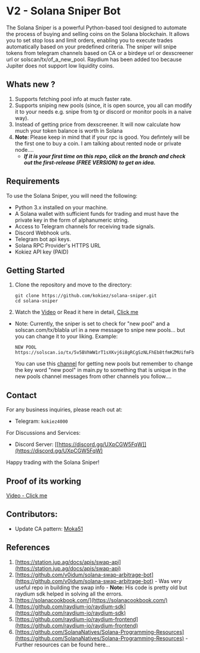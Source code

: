 # V2 - Solana Sniper Bot

The Solana Sniper is a powerful Python-based tool designed to automate the process of buying and selling coins on the Solana blockchain. It allows you to set stop loss and limit orders, enabling you to execute trades automatically based on your predefined criteria. The sniper will snipe tokens from telegram channels based on CA or a birdeye url or dexscreener url or solscan/tx/of_a_new_pool. Raydium has been added too because Jupiter does not support low liquidity coins.

## Whats new ? 
1) Supports fetching pool info at much faster rate.
2) Supports sniping new pools (since, it is open source, you all can modify it to your needs e.g. snipe from tg or discord or monitor pools in a naive way).
3) Instead of getting price from dexscreener. It will now calculate how much your token balance is worth in Solana
4) **Note**: Please keep in mind that if your rpc is good. You defintely will be the first one to buy a coin. I am talking about rented node or private node....
    - ***If it is your first time on this repo, click on the branch and check out the first-release (FREE VERSION) to get an idea.***

## Requirements

To use the Solana Sniper, you will need the following:

- Python 3.x installed on your machine.
- A Solana wallet with sufficient funds for trading and must have the private key in the form of alphanumeric string.
- Access to Telegram channels for receiving trade signals.
- Discord Webhook urls.
- Telegram bot api keys.
- Solana RPC Provider's HTTPS URL
- Kokiez API key (PAID)

## Getting Started

1. Clone the repository and move to the directory:
    ```shell
    git clone https://github.com/kokiez/solana-sniper.git
    cd solana-sniper
    ```
2. Watch the [Video](https://www.youtube.com/watch?v=ZXS4OGUE17k) or Read it here in detail, [Click me](https://github.com/kokiez/solana-sniper/blob/main/guide.md)
- Note: Currently, the sniper is set to check for "new pool" and a solscan.com/tx/blabla url in a new message to snipe new pools... but you can change it to your liking. Example:
   ```
   NEW POOL
   https://solscan.io/tx/5v5BVhWW1rT1sXKvj6i8gRCgSzNLFhEb8tfmKZMUifmFbCLFzfJCnkHgcAwcvCXnizmWMh8cT2WSDV4soJ7Pf5AP
   ```
  You can use this [channel](https://web.telegram.org/k/#@solanapoolsnew) for getting new pools but remember to change the key word "new pool" in main.py to something that is unique in the new pools channel messages from other channels you follow....

## Contact

For any business inquiries, please reach out at:
- Telegram: `kokiez4000`

For Discussions and Services:
- Discord Server: [[https://discord.gg/UXpCGW5FqW]](https://discord.gg/UXpCGW5FqW)

Happy trading with the Solana Sniper!

## Proof of its working

[Video - Click me](https://youtu.be/ZXS4OGUE17k?t=505)

## Contributors:
- Update CA pattern: [Moka51](https://github.com/Moka51)

## References

1) [https://station.jup.ag/docs/apis/swap-api](https://station.jup.ag/docs/apis/swap-api)
2) [https://github.com/v0idum/solana-swap-arbitrage-bot](https://github.com/v0idum/solana-swap-arbitrage-bot) - Was very useful repo in building the swap info - **Note:** His code is pretty old but raydium sdk helped in solving all the errors.
3) [https://solanacookbook.com/](https://solanacookbook.com/)
4) [https://github.com/raydium-io/raydium-sdk](https://github.com/raydium-io/raydium-sdk)
5) [https://github.com/raydium-io/raydium-frontend](https://github.com/raydium-io/raydium-frontend)
6) [https://github.com/SolanaNatives/Solana-Programming-Resources](https://github.com/SolanaNatives/Solana-Programming-Resources) - Further resources can be found here...
